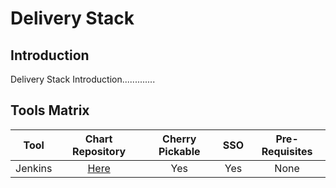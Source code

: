 # Delivery Stack

## Introduction

Delivery Stack Introduction.............

## Tools Matrix

|       Tool        | Chart Repository  |   Cherry Pickable |    SSO        | Pre-Requisites |
| :---------------: | :---------------: | :----------------:| :------------:| :-------------:|
| Jenkins | [Here](https://github.com/helm/charts/tree/master/stable/jenkins) | Yes | Yes |  None |
